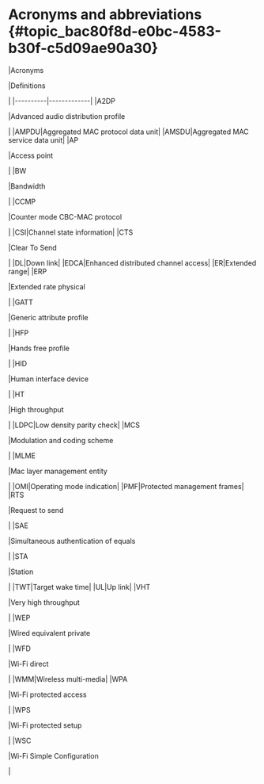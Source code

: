 # Acronyms and abbreviations {#topic_bac80f8d-e0bc-4583-b30f-c5d09ae90a30}

|Acronyms

|Definitions

|
|----------|-------------|
|A2DP

|Advanced audio distribution profile

|
|AMPDU|Aggregated MAC protocol data unit|
|AMSDU|Aggregated MAC service data unit|
|AP

|Access point

|
|BW

|Bandwidth

|
|CCMP

|Counter mode CBC-MAC protocol

|
|CSI|Channel state information|
|CTS

|Clear To Send

|
|DL|Down link|
|EDCA|Enhanced distributed channel access|
|ER|Extended range|
|ERP

|Extended rate physical

|
|GATT

|Generic attribute profile

|
|HFP

|Hands free profile

|
|HID

|Human interface device

|
|HT

|High throughput

|
|LDPC|Low density parity check|
|MCS

|Modulation and coding scheme

|
|MLME

|Mac layer management entity

|
|OMI|Operating mode indication|
|PMF|Protected management frames|
|RTS

|Request to send

|
|SAE

|Simultaneous authentication of equals

|
|STA

|Station

|
|TWT|Target wake time|
|UL|Up link|
|VHT

|Very high throughput

|
|WEP

|Wired equivalent private

|
|WFD

|Wi-Fi direct

|
|WMM|Wireless multi-media|
|WPA

|Wi-Fi protected access

|
|WPS

|Wi-Fi protected setup

|
|WSC

|Wi-Fi Simple Configuration

|

